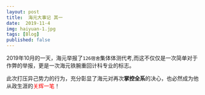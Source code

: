 ```yaml
---
layout: post
title:  海元大事记 其一
date:  2019-11-4
img: haiyuan-1.jpg
tags: [Blog]
published: false
---
```


2019年10月的一天，海元举报了`126宿舍`集体体测代考,而这不仅仅是一次简单对于作弊的举报，更是一次海元铁腕重回计科专业的标志。

此次打压异己势力的行为，充分彰显了海元对再次**掌控全系**的决心，也必然成为他从政生涯的<span style="color: red">关辉一笔</span>！
